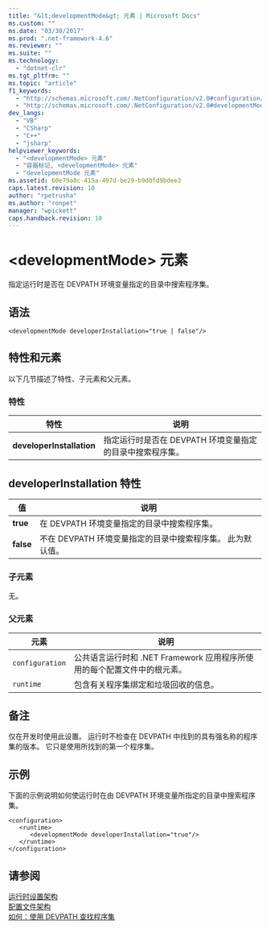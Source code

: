 ```yaml
---
title: "&lt;developmentMode&gt; 元素 | Microsoft Docs"
ms.custom: ""
ms.date: "03/30/2017"
ms.prod: ".net-framework-4.6"
ms.reviewer: ""
ms.suite: ""
ms.technology: 
  - "dotnet-clr"
ms.tgt_pltfrm: ""
ms.topic: "article"
f1_keywords: 
  - "http://schemas.microsoft.com/.NetConfiguration/v2.0#configuration/runtime/developmentMode"
  - "http://schemas.microsoft.com/.NetConfiguration/v2.0#developmentMode"
dev_langs: 
  - "VB"
  - "CSharp"
  - "C++"
  - "jsharp"
helpviewer_keywords: 
  - "<developmentMode> 元素"
  - "容器标记, <developmentMode> 元素"
  - "developmentMode 元素"
ms.assetid: 60e79a8c-415a-497d-be29-b9d0fd9bdee3
caps.latest.revision: 10
author: "rpetrusha"
ms.author: "ronpet"
manager: "wpickett"
caps.handback.revision: 10
---
```

# &lt;developmentMode&gt; 元素
指定运行时是否在 DEVPATH 环境变量指定的目录中搜索程序集。  
  
## 语法  
  
```  
<developmentMode developerInstallation="true | false"/>  
```  
  
## 特性和元素  
 以下几节描述了特性、子元素和父元素。  
  
### 特性  
  
|特性|说明|  
|--------|--------|  
|**developerInstallation**|指定运行时是否在 DEVPATH 环境变量指定的目录中搜索程序集。|  
  
## developerInstallation 特性  
  
|值|说明|  
|-------|--------|  
|**true**|在 DEVPATH 环境变量指定的目录中搜索程序集。|  
|**false**|不在 DEVPATH 环境变量指定的目录中搜索程序集。  此为默认值。|  
  
### 子元素  
 无。  
  
### 父元素  
  
|元素|说明|  
|--------|--------|  
|`configuration`|公共语言运行时和 .NET Framework 应用程序所使用的每个配置文件中的根元素。|  
|`runtime`|包含有关程序集绑定和垃圾回收的信息。|  
  
## 备注  
 仅在开发时使用此设置。  运行时不检查在 DEVPATH 中找到的具有强名称的程序集的版本。  它只是使用所找到的第一个程序集。  
  
## 示例  
 下面的示例说明如何使运行时在由 DEVPATH 环境变量所指定的目录中搜索程序集。  
  
```  
<configuration>  
   <runtime>  
      <developmentMode developerInstallation="true"/>  
   </runtime>  
</configuration>  
```  
  
## 请参阅  
 [运行时设置架构](../../../../../docs/framework/configure-apps/file-schema/runtime/index.md)   
 [配置文件架构](../../../../../docs/framework/configure-apps/file-schema/index.md)   
 [如何：使用 DEVPATH 查找程序集](../../../../../docs/framework/configure-apps/how-to-locate-assemblies-by-using-devpath.md)